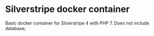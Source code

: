 # Silverstripe docker container
Basic docker container for Silverstripe 4 with PHP 7. Does not include database;
